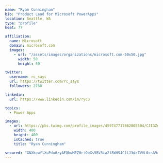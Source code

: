 ```yaml
---
name: "Ryan Cunningham"
bio: "Product Lead for Microsoft PowerApps"
location: Seattle, WA
type: "profile"
heat: 77

affiliation:
  name: Microsoft
  domain: microsoft.com
  images:
    - url: "/assets/images/organizations/microsoft.com-50x50.jpg"
      width: 50
      height: 50

twitter:
  username: rc_says
  url: https://twitter.com/rc_says
  followers: 2768

linkedin:
  url: https://www.linkedin.com/in/rycu

topics:
  - Power Apps

images:
  - url: https://pbs.twimg.com/profile_images/459747717862805504/CJIGZejd_400x400.png
    width: 400
    height: 400
    isCached: true
    title: "Ryan Cunningham"

secured: "XNXkowYlXuPdu6zyAEQhwMEZ0rtObXs5BV8ia2f8WHSJClLJ3dzZVVL0csA9cDENn8Xqx+ecgdWF5M+6PJ2kYzqwW+5GX8Zf/gQXsPidgkcylmZElq/fQGGn2al4a0vZHW4p+bYZjMD9dPLvJmED8QxWflvGb2Two/r2i2sTv3DkWyRPpmAnvDmzV5Em2x6CUGfPJm4aq761VwTsXi4y47dGUd/pk67Tzip2tVUdvlqyRuYwW8antcsvlDNkxZVJEeDW89HQH2j2qOEdffTdiTEvvrwhUx1ISxE2XKJDvl0UN/faCpsWDI7grUpKzYO/Zxr0vU+5Z3Y70rcSHHC/B9KjaIhAwXDaVdjU6k37QYG1+zcGhesqw1/Cse7GRgfPB020W8Y/Cp2lA5Ey8sLDmogdYjqoi1yJkNQS9Ywx6js=;gZcJNsWq7N7NVjo2qtfRkw=="
---
```


